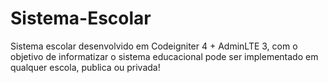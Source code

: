# Sistema-Escolar
Sistema escolar desenvolvido em Codeigniter 4 + AdminLTE 3, com o objetivo de informatizar o sistema educacional pode ser implementado em qualquer escola, publica ou privada!
